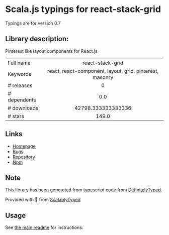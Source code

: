 
# Scala.js typings for react-stack-grid

Typings are for version 0.7

## Library description:
Pinterest like layout components for React.js

|                    |                 |
| ------------------ | :-------------: |
| Full name          | react-stack-grid |
| Keywords           | react, react-component, layout, grid, pinterest, masonry |
| # releases         | 0 |
| # dependents       | 0.0 |
| # downloads        | 42798.333333333336 |
| # stars            | 149.0 |

## Links
- [Homepage](https://github.com/tsuyoshiwada/react-stack-grid#readme)
- [Bugs](https://github.com/tsuyoshiwada/react-stack-grid/issues)
- [Repository](https://github.com/tsuyoshiwada/react-stack-grid)
- [Npm](https://www.npmjs.com/package/react-stack-grid)
    


## Note
This library has been generated from typescript code from [DefinitelyTyped](https://definitelytyped.org).

Provided with :purple_heart: from [ScalablyTyped](https://github.com/oyvindberg/ScalablyTyped)

## Usage
See [the main readme](../../readme.md) for instructions.


